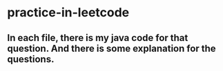 # practice-in-leetcode 
## In each file, there is my java code for that question. And there is some explanation for the questions.
